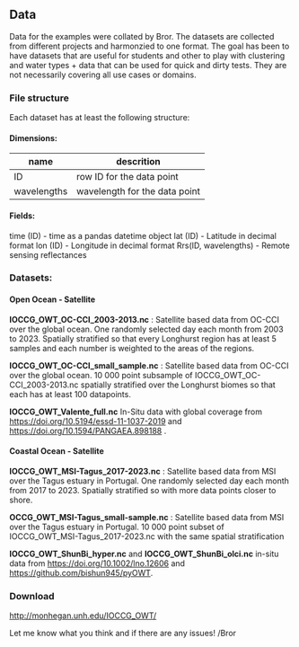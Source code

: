 ## Data
Data for the examples were collated by Bror. The datasets are collected from different projects and harmonzied to one format. 
The goal has been to have datasets that are useful for students and other to play with clustering and water types + data that 
can be used for quick and dirty tests. They are not necessarily covering all use cases or domains. 


### File structure
Each dataset has at least the following structure:

#### Dimensions:

|name|descrition|
|---|---|
| ID | row ID for the data point|
| wavelengths | wavelength for the data point |

 
#### Fields:
 
time (ID) - time as a pandas datetime object
lat (ID) - Latitude in decimal format
lon (ID) - Longitude in decimal format
Rrs(ID, wavelengths) - Remote sensing reflectances
 
### Datasets:
 
#### Open Ocean - Satellite
 
__IOCCG_OWT_OC-CCI_2003-2013.nc__ : Satellite based data from OC-CCI over the global ocean.
One randomly selected day each month from 2003 to 2023. Spatially stratified so that every Longhurst region has
at least 5 samples and each number is weighted to the areas of the regions. 

__IOCCG_OWT_OC-CCI_small_sample.nc__ : Satellite based data from OC-CCI over the global ocean. 
10 000 point subsample of  IOCCG_OWT_OC-CCI_2003-2013.nc spatially stratified over the Longhurst biomes so that each has at least 100 datapoints. 
 
__IOCCG_OWT_Valente_full.nc__ In-Situ data with global coverage from https://doi.org/10.5194/essd-11-1037-2019 and  https://doi.org/10.1594/PANGAEA.898188 .
 
 
#### Coastal Ocean - Satellite
 
__IOCCG_OWT_MSI-Tagus_2017-2023.nc__  : Satellite based data from MSI over the Tagus estuary in Portugal. One randomly selected day each month from 2017 to 2023. Spatially stratified so with more data points closer to shore.
 
__OCCG_OWT_MSI-Tagus_small-sample.nc__  : Satellite based data from MSI over the Tagus estuary in Portugal. 10 000 point subset of  IOCCG_OWT_MSI-Tagus_2017-2023.nc with the same spatial stratification
 
__IOCCG_OWT_ShunBi_hyper.nc__ and  __IOCCG_OWT_ShunBi_olci.nc__ in-situ data from https://doi.org/10.1002/lno.12606 and https://github.com/bishun945/pyOWT.
 
### Download 
http://monhegan.unh.edu/IOCCG_OWT/
 
Let me know what you think and if there are any issues! /Bror
 
